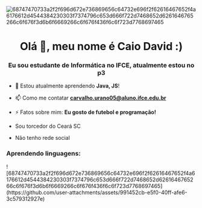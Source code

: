 ![68747470733a2f2f696d672e736869656c64732e696f2f62616467652f4a6176612d4544384230303f7374796c653d666f722d7468652d6261646765266c6f676f3d6b6f6669266c6f676f436f6c6f723d7768697465](https://github.com/user-attachments/assets/991452cb-e5f0-40ff-afe6-3c579312927e)<h1 align="center">Olá 👋, meu nome é Caio David :)</h1>
<h3 align="center">Eu sou estudante de Informática no IFCE, atualmente estou no p3 </h3>

- 🌱 Estou atualmente aprendendo **Java, JS**!

- 📫 Como me contatar **carvalho.urano05@aluno.ifce.edu.br**

- ⚡ Fatos sobre mim: **Eu gosto de futebol e programação!**

- Sou torcedor do Ceará SC

- Não tenho rede social


</p>

<h3 align="left">Aprendendo linguagens:</h3>
<p align="left"> ![68747470733a2f2f696d672e736869656c64732e696f2f62616467652f4a6176612d4544384230303f7374796c653d666f722d7468652d6261646765266c6f676f3d6b6f6669266c6f676f436f6c6f723d7768697465](https://github.com/user-attachments/assets/991452cb-e5f0-40ff-afe6-3c579312927e)<h1 



